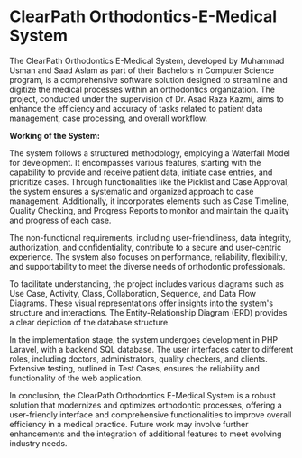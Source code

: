 # ClearPath Orthodontics-E-Medical System

The ClearPath Orthodontics E-Medical System, developed by Muhammad Usman and Saad Aslam as part of their Bachelors in Computer Science program, is a comprehensive software solution designed to streamline and digitize the medical processes within an orthodontics organization. The project, conducted under the supervision of Dr. Asad Raza Kazmi, aims to enhance the efficiency and accuracy of tasks related to patient data management, case processing, and overall workflow.

**Working of the System:**

The system follows a structured methodology, employing a Waterfall Model for development. It encompasses various features, starting with the capability to provide and receive patient data, initiate case entries, and prioritize cases. Through functionalities like the Picklist and Case Approval, the system ensures a systematic and organized approach to case management. Additionally, it incorporates elements such as Case Timeline, Quality Checking, and Progress Reports to monitor and maintain the quality and progress of each case.

The non-functional requirements, including user-friendliness, data integrity, authorization, and confidentiality, contribute to a secure and user-centric experience. The system also focuses on performance, reliability, flexibility, and supportability to meet the diverse needs of orthodontic professionals.

To facilitate understanding, the project includes various diagrams such as Use Case, Activity, Class, Collaboration, Sequence, and Data Flow Diagrams. These visual representations offer insights into the system's structure and interactions. The Entity-Relationship Diagram (ERD) provides a clear depiction of the database structure.

In the implementation stage, the system undergoes development in PHP Laravel, with a backend SQL database. The user interfaces cater to different roles, including doctors, administrators, quality checkers, and clients. Extensive testing, outlined in Test Cases, ensures the reliability and functionality of the web application.

In conclusion, the ClearPath Orthodontics E-Medical System is a robust solution that modernizes and optimizes orthodontic processes, offering a user-friendly interface and comprehensive functionalities to improve overall efficiency in a medical practice. Future work may involve further enhancements and the integration of additional features to meet evolving industry needs.
